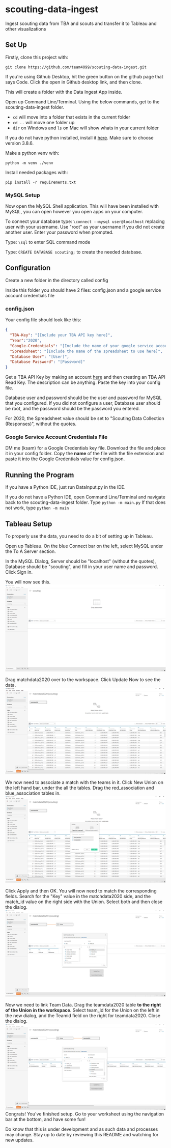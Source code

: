 # scouting-data-ingest
Ingest scouting data from TBA and scouts and transfer it to Tableau and other visualizations

## Set Up

Firstly, clone this project with: 

```
git clone https://github.com/team4099/scouting-data-ingest.git

```

If you're using Github Desktop, hit the green button on the github page that says Code. Click the open in Github desktop link, and then clone.

This will create a folder with the Data Ingest App inside. 

Open up Command Line/Terminal. Using the below commands, get to the scouting-data-ingest folder.

- ``cd`` will move into a folder that exists in the current folder
- ``cd ..`` will move one folder up
- ``dir`` on Windows and ``ls`` on Mac will show whats in your current folder

If you do not have python installed, install it [here](https://www.python.org/downloads/). Make sure to choose version 3.8.6.

Make a python venv with:

```
python -m venv ./venv
```

Install needed packages with:

```
pip install -r requirements.txt
```

### MySQL Setup

Now open the MySQL Shell application. This will have been installed with MySQL, you can open however you open apps on your computer.


To connect your database type:
```\connect --mysql user@localhost``` replacing user with your username. Use "root" as your username if you did not create another user.
Enter your password when prompted.

Type:
```\sql``` to enter SQL command mode

Type: 
``CREATE DATABASE scouting;`` to create the needed database.

## Configuration

Create a new folder in the directory called config

Inside this folder you should have 2 files: config.json and a google service account credentials file

### config.json

Your config file should look like this:

```json
{
  "TBA-Key": "[Include your TBA API key here]",
  "Year":"2020",
  "Google-Credentials": "[Include the name of your google service account credentials file here]",
  "Spreadsheet": "[Include the name of the spreadsheet to use here]",
  "Database User": "[User]",
  "Database Password": "[Password]"
}
```

Get a TBA API Key by making an account [here](https://www.thebluealliance.com/account) and then creating an TBA API Read Key. The description can be anything. Paste the key into your config file. 

Database user and password should be the user and password for MySQL that you configured. If you did not configure a user, Database user should be root, and the password should be the password you entered.

For 2020, the Spreadsheet value should be set to "Scouting Data Collection (Responses)", without the quotes.

### Google Service Account Credentials File

DM me (ksam) for a Google Credentials key file. Download the file and place it in your config folder. Copy the **name** of the file with the file extension and paste it into the Google Credentials value for config.json.


## Running the Program

If you have a Python IDE, just run DataInput.py in the IDE.

If you do not have a Python IDE, open Command Line/Terminal and navigate back to the scouting-data-ingest folder. 
Type ``python -m main.py``
If that does not work, type ``python -m main``

## Tableau Setup

To properly use the data, you need to do a bit of setting up in Tableau.

Open up Tableau. On the blue Connect bar on the left, select MySQL under the To A Server section.

In the MySQL Dialog, Server should be "localhost" (without the quotes), Database should be "scouting", and fill in your user name and password. Click Sign in.

You will now see this. 
![Tableau Data](./Images/Tableau_01.PNG)

Drag matchdata2020 over to the workspace. Click Update Now to see the data.
![Tableau Data Step 2](./Images/Tableau_02.PNG)

We now need to associate a match with the teams in it. Click New Union on the left hand bar, under the all the tables.
Drag the red_association and blue_association tables in. 
![Tableau Data Step 3](./Images/Tableau_03.PNG)

Click Apply and then OK. You will now need to match the corresponding fields. Search for the "Key" value in the matchdata2020 side, and the match_id value on the right side with the Union. Select both and then close the dialog.
![Tableau Data Step 4](./Images/Tableau_04.PNG)

Now we need to link Team Data. Drag the teamdata2020 table **to the right of the Union in the workspace**. Select team_id for the Union on the left in the new dialog, and the Teamid field on the right for teamdata2020. Close the dialog.
![Tableau Data Step 5](./Images/Tableau_05.PNG)
Congrats! You've finished setup. Go to your worksheet using the navigation bar at the bottom, and have some fun!

Do know that this is under development and as such data and processes may change. Stay up to date by reviewing this README and watching for new updates.